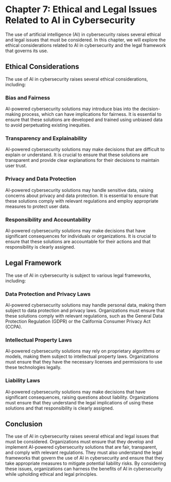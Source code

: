 Chapter 7: Ethical and Legal Issues Related to AI in Cybersecurity
==================================================================

The use of artificial intelligence (AI) in cybersecurity raises several ethical and legal issues that must be considered. In this chapter, we will explore the ethical considerations related to AI in cybersecurity and the legal framework that governs its use.

Ethical Considerations
----------------------

The use of AI in cybersecurity raises several ethical considerations, including:

### Bias and Fairness

AI-powered cybersecurity solutions may introduce bias into the decision-making process, which can have implications for fairness. It is essential to ensure that these solutions are developed and trained using unbiased data to avoid perpetuating existing inequities.

### Transparency and Explainability

AI-powered cybersecurity solutions may make decisions that are difficult to explain or understand. It is crucial to ensure that these solutions are transparent and provide clear explanations for their decisions to maintain user trust.

### Privacy and Data Protection

AI-powered cybersecurity solutions may handle sensitive data, raising concerns about privacy and data protection. It is essential to ensure that these solutions comply with relevant regulations and employ appropriate measures to protect user data.

### Responsibility and Accountability

AI-powered cybersecurity solutions may make decisions that have significant consequences for individuals or organizations. It is crucial to ensure that these solutions are accountable for their actions and that responsibility is clearly assigned.

Legal Framework
---------------

The use of AI in cybersecurity is subject to various legal frameworks, including:

### Data Protection and Privacy Laws

AI-powered cybersecurity solutions may handle personal data, making them subject to data protection and privacy laws. Organizations must ensure that these solutions comply with relevant regulations, such as the General Data Protection Regulation (GDPR) or the California Consumer Privacy Act (CCPA).

### Intellectual Property Laws

AI-powered cybersecurity solutions may rely on proprietary algorithms or models, making them subject to intellectual property laws. Organizations must ensure that they have the necessary licenses and permissions to use these technologies legally.

### Liability Laws

AI-powered cybersecurity solutions may make decisions that have significant consequences, raising questions about liability. Organizations must ensure that they understand the legal implications of using these solutions and that responsibility is clearly assigned.

Conclusion
----------

The use of AI in cybersecurity raises several ethical and legal issues that must be considered. Organizations must ensure that they develop and implement AI-powered cybersecurity solutions that are fair, transparent, and comply with relevant regulations. They must also understand the legal frameworks that govern the use of AI in cybersecurity and ensure that they take appropriate measures to mitigate potential liability risks. By considering these issues, organizations can harness the benefits of AI in cybersecurity while upholding ethical and legal principles.
